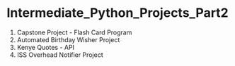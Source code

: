 # Intermediate_Python_Projects_Part2
1) Capstone Project - Flash Card Program
2) Automated Birthday Wisher Project
3) Kenye Quotes - API
4) ISS Overhead Notifier Project